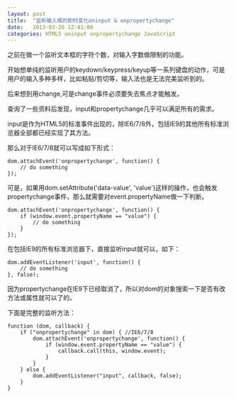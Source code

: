 ```yaml
---
layout: post
title:  "监听输入框的即时变化oninput & onpropertychange"
date:   2013-03-26 12:41:00
categories: HTML5 oninput onpropertychange JavaScript
---
```

之前在做一个监听文本框的字符个数，对输入字数做限制的功能。

开始想单纯的监听用户的keydown/keypress/keyup等一系列键盘的动作，可是用户的输入多种多样，比如粘贴/剪切等，输入法也是无法完美监听到的。

后来想到用change,可是change事件必须要失去焦点才能触发。

查询了一些资料后发现，input和propertychange几乎可以满足所有的需求。

input是作为HTML5的标准事件出现的，除IE6/7/8外，包括IE9的其他所有标准浏览器全部都已经实现了其方法。

那么对于IE6/7/8就可以写成如下形式：

  
    dom.attachEvent('onpropertychange', function() {  
        // do something
    });

可是，如果用dom.setAttribute('data-value', 'value')这样的操作，也会触发propertychange事件，那么就需要对event.propertyName做一下判断。

  
    dom.attachEvent('onpropertychange', function() {  
        if (window.event.propertyName == "value") {
            // do something
        }
    });

在包括IE9的所有标准浏览器下，直接监听input就可以，如下：

  
    dom.addEventListener('input', function() {  
        // do something
    }, false);

因为propertychange在IE9下已经取消了，所以对dom的对象搜索一下是否有改方法或属性就可以了的。

下面是完整的监听方法：
  
    function (dom, callback) {  
        if ("onpropertychange" in dom) { //IE6/7/8
            dom.attachEvent('onpropertychange', function() {
                if (window.event.propertyName == "value") {
                    callback.call(this, window.event);
                }
            }
        } else {
            dom.addEventListener("input", callback, false);
        }
    }